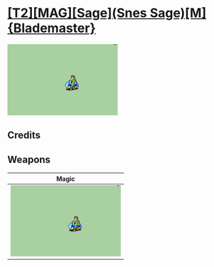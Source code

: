 # [\[T2\]\[MAG\]\[Sage\]\(Snes Sage\)\[M\] {Blademaster}](./)

<img src="./6.%20Magic/Magic_000.png" alt="[T2][MAG][Sage](Snes Sage)[M] {Blademaster} standing" />

## Credits



## Weapons


|Magic |
|  :---: |
| <img alt="Magic animation" src="./6.%20Magic/Magic.gif" /> |
